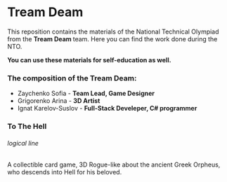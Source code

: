# Tream Deam

This reposition contains the materials of the National Technical Olympiad from the <b> Tream Deam </b> team. Here you can find the work done during the NTO.

<b>You can use these materials for self-education as well.</b>

### The composition of the Tream Deam:
* Zaychenko Sofia - <b> Team Lead, Game Designer </b>
* Grigorenko Arina - <b> 3D Artist </b>
* Ignat Karelov-Suslov - <b> Full-Stack Develeper, C# programmer  </b>

### To The Hell
###### logical line
A collectible card game, 3D Rogue-like about the ancient Greek Orpheus, who descends into Hell for his beloved.
###### 
